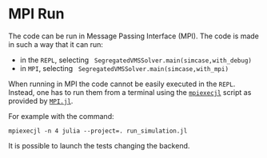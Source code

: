 # MPI Run
The code can be run in Message Passing Interface (MPI). 
The code is made in such a way that it can run:
 - in the `REPL`, selecting ` SegregatedVMSSolver.main(simcase,with_debug)`
 - in `MPI`, selecting ` SegregatedVMSSolver.main(simcase,with_mpi)`

 When running in MPI the code cannot be easily executed in the `REPL`. Instead, one has to run them from a terminal using the [`mpiexecjl`](https://juliaparallel.org/MPI.jl/stable/configuration/#Julia-wrapper-for-mpiexec) script as provided by [`MPI.jl`](https://github.com/JuliaParallel/MPI.jl). 

For example with the command: 

 `mpiexecjl -n 4 julia --project=. run_simulation.jl`

It is possible to launch the tests changing the backend.